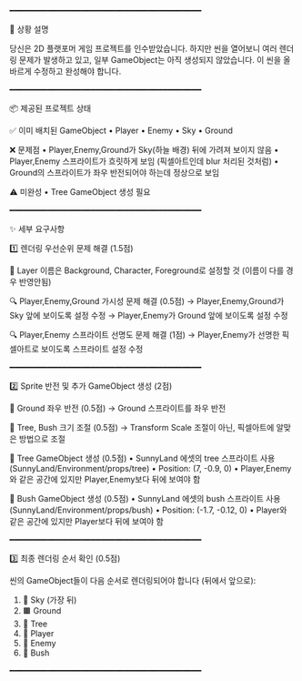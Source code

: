 ━━━━━━━━━━━━━━━━━━━━━━━━━━━━━━━━━━━━━━━━

📖 상황 설명

당신은 2D 플랫포머 게임 프로젝트를 인수받았습니다. 하지만 씬을 열어보니 여러 렌더링 문제가 발생하고 있고, 일부 GameObject는 아직 생성되지 않았습니다. 이 씬을 올바르게 수정하고 완성해야 합니다.

━━━━━━━━━━━━━━━━━━━━━━━━━━━━━━━━━━━━━━━━

📦 제공된 프로젝트 상태

✅ 이미 배치된 GameObject
   • Player
   • Enemy
   • Sky
   • Ground

❌ 문제점
   • Player,Enemy,Ground가 Sky(하늘 배경) 뒤에 가려져 보이지 않음
   • Player,Enemy 스프라이트가 흐릿하게 보임 (픽셀아트인데 blur 처리된 것처럼)
   • Ground의 스프라이트가 좌우 반전되어야 하는데 정상으로 보임

⚠️ 미완성
   • Tree GameObject 생성 필요

━━━━━━━━━━━━━━━━━━━━━━━━━━━━━━━━━━━━━━━━

✨ 세부 요구사항

1️⃣ 렌더링 우선순위 문제 해결 (1.5점)

   🔴 Layer 이름은 Background, Character, Foreground로 설정할 것 (이름이 다를 경우 반영안됨)

   🔍 Player,Enemy,Ground 가시성 문제 해결 (0.5점)
      → Player,Enemy,Ground가 Sky 앞에 보이도록 설정 수정
      → Player,Enemy가 Ground 앞에 보이도록 설정 수정

   🔍 Player,Enemy 스프라이트 선명도 문제 해결 (1점)
      → Player,Enemy가 선명한 픽셀아트로 보이도록 스프라이트 설정 수정

━━━━━━━━━━━━━━━━━━━━━━━━━━━━━━━━━━━━━━━━

2️⃣ Sprite 반전 및 추가 GameObject 생성 (2점)

   🔄 Ground 좌우 반전 (0.5점)
      → Ground 스프라이트를 좌우 반전

   🔄 Tree, Bush 크기 조절 (0.5점)
      → Transform Scale 조절이 아닌, 픽셀아트에 알맞은 방법으로 조절

   🌳 Tree GameObject 생성 (0.5점)
      • SunnyLand 에셋의 tree 스프라이트 사용 (SunnyLand/Environment/props/tree)
      • Position: (7, -0.9, 0)
      • Player,Enemy와 같은 공간에 있지만 Player,Enemy보다 뒤에 보여야 함

   🌳 Bush GameObject 생성 (0.5점)
      • SunnyLand 에셋의 bush 스프라이트 사용 (SunnyLand/Environment/props/bush)
      • Position: (-1.7, -0.12, 0)
      • Player와 같은 공간에 있지만 Player보다 뒤에 보여야 함

━━━━━━━━━━━━━━━━━━━━━━━━━━━━━━━━━━━━━━━━

3️⃣ 최종 렌더링 순서 확인 (0.5점)

씬의 GameObject들이 다음 순서로 렌더링되어야 합니다 (뒤에서 앞으로):

   1. 🌌 Sky (가장 뒤)
   2. 🟫 Ground
   3. 🌳 Tree
   4. 🧑 Player
   5. 👾 Enemy
   6. 🌳 Bush

━━━━━━━━━━━━━━━━━━━━━━━━━━━━━━━━━━━━━━━━
